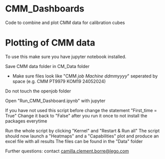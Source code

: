 # CMM_Dashboards
Code to combine and plot CMM data for calibration cubes

# Plotting of CMM data

To use this make sure you have jupyter notebook installed. 

Save CMM data folder in CM_Data folder 
  - Make sure files look like "CMM *job* *Machine* *ddmmyyyy*" seperated by space (e.g. CMM PT9979 KOM19 24052024)

Do not touch the openjob folder 

Open "Run_CMM_Dashboard.ipynb" with jupyter

If you have not used this script before change the statement "First_time = True"
Change it back to "False" after you run it once to not install the packages everytime

Run the whole script by clicking "Kernel" and "Restart & Run all"
The script should now launch a "Heatmaps" and a "Capabilities" plot and produce an excel file with all results
The files can be found in the "Data" folder

Further questions: contact camilla.clement.borre@lego.com 

